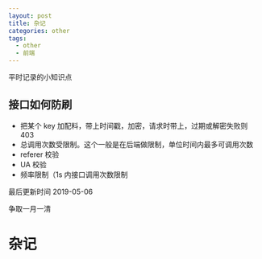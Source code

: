 ```yaml
---
layout: post
title: 杂记
categories: other
tags:
  - other
  - 前端
---
```


平时记录的小知识点

## 接口如何防刷

- 把某个 key 加配料，带上时间戳，加密，请求时带上，过期或解密失败则 403
- 总调用次数受限制。这个一般是在后端做限制，单位时间内最多可调用次数
- referer 校验
- UA 校验
- 频率限制（1s 内接口调用次数限制

最后更新时间 2019-05-06

<!-- more -->

争取一月一清

# 杂记
